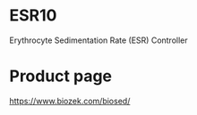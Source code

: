 # ESR10
 Erythrocyte Sedimentation Rate (ESR) Controller

# Product page
https://www.biozek.com/biosed/